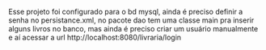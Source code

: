 Esse projeto foi configurado para o bd mysql, ainda é preciso definir a senha no persistance.xml, no pacote dao tem uma classe main pra inserir alguns livros no banco,
mas ainda é preciso criar um usuário manualmente e aí acessar a url http://localhost:8080/livraria/login
